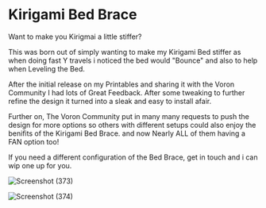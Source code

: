 # Kirigami Bed Brace
 Want to make you Kirigmai a little stiffer?

This was born out of simply wanting to make my Kirigami Bed stiffer as when doing fast Y travels i noticed the bed would "Bounce" and also to help when Leveling the Bed.

After the initial release on my Printables and sharing it with the Voron Community I had lots of Great Feedback.
After some tweaking to further refine the design it turned into a sleak and easy to install afair.

Further on, The Voron Community put in many many requests to push the design for more options so others with different setups could also enjoy the benifits of the Kirigami Bed Brace.
and now Nearly ALL of them having a FAN option too!

If you need a different configuration of the Bed Brace, get in touch and i can wip one up for you.

![Screenshot (373)](https://github.com/Driftrotor/Kirigami-Bed-Brace/assets/94327757/8be4aafe-a905-4e11-8091-c005ebd2e6e9)

![Screenshot (374)](https://github.com/Driftrotor/Kirigami-Bed-Brace/assets/94327757/1f9a5a18-f499-43c1-8f58-de395fb481ad)
